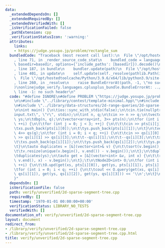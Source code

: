 ```yaml
---
data:
  _extendedDependsOn: []
  _extendedRequiredBy: []
  _extendedVerifiedWith: []
  _isVerificationFailed: false
  _pathExtension: cpp
  _verificationStatusIcon: ':warning:'
  attributes:
    links:
    - https://judge.yosupo.jp/problem/rectangle_sum
  bundledCode: "Traceback (most recent call last):\n  File \"/opt/hostedtoolcache/Python/3.9.6/x64/lib/python3.9/site-packages/onlinejudge_verify/documentation/build.py\"\
    , line 71, in _render_source_code_stat\n    bundled_code = language.bundle(stat.path,\
    \ basedir=basedir, options={'include_paths': [basedir]}).decode()\n  File \"/opt/hostedtoolcache/Python/3.9.6/x64/lib/python3.9/site-packages/onlinejudge_verify/languages/cplusplus.py\"\
    , line 187, in bundle\n    bundler.update(path)\n  File \"/opt/hostedtoolcache/Python/3.9.6/x64/lib/python3.9/site-packages/onlinejudge_verify/languages/cplusplus_bundle.py\"\
    , line 401, in update\n    self.update(self._resolve(pathlib.Path(included), included_from=path))\n\
    \  File \"/opt/hostedtoolcache/Python/3.9.6/x64/lib/python3.9/site-packages/onlinejudge_verify/languages/cplusplus_bundle.py\"\
    , line 260, in _resolve\n    raise BundleErrorAt(path, -1, \"no such header\"\
    )\nonlinejudge_verify.languages.cplusplus_bundle.BundleErrorAt: ../library/contest/template-minimal.hpp:\
    \ line -1: no such header\n"
  code: "#define IGNORE\n#define PROBLEM \"https://judge.yosupo.jp/problem/rectangle_sum\"\
    \n\n#include \"../library/contest/template-minimal.hpp\"\n#include \"../library/misc/easy-io.hpp\"\
    \n#include \"../library/data-structures/2d-range-queries/2d-sparse-segment-tree.hpp\"\
    \n\nint main() {\n\tios::sync_with_stdio(false);\n\tcin.tie(nullptr);\n\tfreopen(\"\
    input.txt\", \"r\", stdin);\n\tint n, q;\n\tcin >> n >> q;\n\tvector<int> xs,\
    \ ys;\n\tdbg(n, q);\n\tvector<array<int, 3>> pts(n);\n\tfor (int i = 0; i < n;\
    \ ++i) {\n\t\tfor (int j = 0; j < 3; ++j) {\n\t\t\tcin >> pts[i][j];\n\t\t}\n\t\
    \txs.push_back(pts[i][0]);\n\t\tys.push_back(pts[i][1]);\n\t}\n\tvector<array<int,\
    \ 4>> qs(q);\n\tfor (int i = 0; i < q; ++i) {\n\t\tcin >> qs[i][0] >> qs[i][2]\
    \ >> qs[i][1] >> qs[i][3];\n\t\t--qs[i][1];\n\t\t--qs[i][3];\n\t\txs.push_back(qs[i][0]);\n\
    \t\txs.push_back(qs[i][1]);\n\t\tys.push_back(qs[i][2]);\n\t\tys.push_back(qs[i][3]);\n\
    \t}\n\tauto duplicates = [&](vector<int>& v) {\n\t\tsort(v.begin(), v.end());\n\
    \t\tv.resize(unique(v.begin(), v.end()) - v.begin());\n\t};\n\tduplicates(xs);\n\
    \tduplicates(ys);\n\tauto get = [&](vector<int> &v, int x) {\n\t\treturn lower_bound(v.begin(),\
    \ v.end(), x) - v.begin();\n\t};\t\n\tNode2D<int> O;\n\tfor (int i = 0; i < n;\
    \ ++i) {\n\t\tO.upd(get(xs, pts[i][0]), get(ys, pts[i][1]), pts[i][2]);\n\t}\n\
    \tfor (int i = 0; i < q; ++i) {\n\t\tcout << O.query(get(xs, qs[i][0]), get(xs,\
    \ qs[i][1]), get(ys, qs[i][2]), get(ys, qs[i][3])) << '\\n';\n\t}\n\treturn 0;\n\
    }"
  dependsOn: []
  isVerificationFile: false
  path: verify/unverified/2d-sparse-segment-tree.cpp
  requiredBy: []
  timestamp: '1970-01-01 00:00:00+00:00'
  verificationStatus: LIBRARY_NO_TESTS
  verifiedWith: []
documentation_of: verify/unverified/2d-sparse-segment-tree.cpp
layout: document
redirect_from:
- /library/verify/unverified/2d-sparse-segment-tree.cpp
- /library/verify/unverified/2d-sparse-segment-tree.cpp.html
title: verify/unverified/2d-sparse-segment-tree.cpp
---
```


